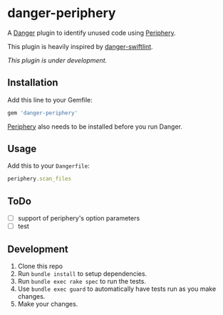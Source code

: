 # danger-periphery

A [Danger](https://danger.systems/ruby/) plugin to identify unused code using [Periphery](https://github.com/peripheryapp/periphery).

This plugin is heavily inspired by [danger-swiftlint](https://github.com/ashfurrow/danger-ruby-swiftlint).

*This plugin is under development.*

## Installation

Add this line to your Gemfile:

```rb
gem 'danger-periphery'
```

[Periphery](https://github.com/peripheryapp/periphery) also needs to be installed before you run Danger.

## Usage

Add this to your `Dangerfile`:

```ruby
periphery.scan_files
```

## ToDo

- [ ] support of periphery's option parameters
- [ ] test

## Development

1. Clone this repo
2. Run `bundle install` to setup dependencies.
3. Run `bundle exec rake spec` to run the tests.
4. Use `bundle exec guard` to automatically have tests run as you make changes.
5. Make your changes.
